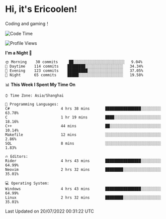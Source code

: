 # Hi, it's Ericoolen!
Coding and gaming！

<!--START_SECTION:waka-->
![Code Time](http://img.shields.io/badge/Code%20Time-336%20hrs%2012%20mins-blue)

![Profile Views](http://img.shields.io/badge/Profile%20Views-3-blue)

**I'm a Night 🦉** 

```text
🌞 Morning    30 commits     ██░░░░░░░░░░░░░░░░░░░░░░░   9.04% 
🌆 Daytime    114 commits    ████████░░░░░░░░░░░░░░░░░   34.34% 
🌃 Evening    123 commits    █████████░░░░░░░░░░░░░░░░   37.05% 
🌙 Night      65 commits     █████░░░░░░░░░░░░░░░░░░░░   19.58%

```


📊 **This Week I Spent My Time On** 

```text
⌚︎ Time Zone: Asia/Shanghai

💬 Programming Languages: 
C#                       4 hrs 38 mins       ████████████████░░░░░░░░░   63.78% 
C                        1 hr 19 mins        ████░░░░░░░░░░░░░░░░░░░░░   18.16% 
C++                      44 mins             ██░░░░░░░░░░░░░░░░░░░░░░░   10.14% 
Makefile                 12 mins             ░░░░░░░░░░░░░░░░░░░░░░░░░   2.86% 
SQL                      8 mins              ░░░░░░░░░░░░░░░░░░░░░░░░░   1.83%

🔥 Editors: 
Rider                    4 hrs 43 mins       ████████████████░░░░░░░░░   64.99% 
Neovim                   2 hrs 32 mins       ████████░░░░░░░░░░░░░░░░░   35.01%

💻 Operating System: 
Windows                  4 hrs 43 mins       ████████████████░░░░░░░░░   64.99% 
Linux                    2 hrs 32 mins       ████████░░░░░░░░░░░░░░░░░   35.01%

```


 Last Updated on 20/07/2022 00:31:22 UTC
<!--END_SECTION:waka-->

